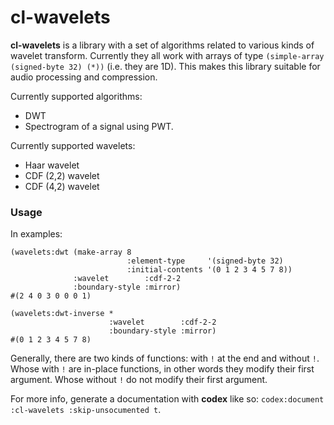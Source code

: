 cl-wavelets
===========

**cl-wavelets** is a library with a set of algorithms related to
various kinds of wavelet transform. Currently they all work with
arrays of type `(simple-array (signed-byte 32) (*))` (i.e. they are
1D). This makes this library suitable for audio processing and
compression.

Currently supported algorithms:
* DWT
* Spectrogram of a signal using PWT.

Currently supported wavelets:
* Haar wavelet
* CDF (2,2) wavelet
* CDF (4,2) wavelet

### Usage

In examples:
~~~~
(wavelets:dwt (make-array 8
                          :element-type     '(signed-byte 32)
                          :initial-contents '(0 1 2 3 4 5 7 8))
              :wavelet        :cdf-2-2
              :boundary-style :mirror)
#(2 4 0 3 0 0 0 1)

(wavelets:dwt-inverse *
                      :wavelet        :cdf-2-2
                      :boundary-style :mirror)
#(0 1 2 3 4 5 7 8)
~~~~

Generally, there are two kinds of functions: with `!` at the end and without
`!`. Whose with `!` are in-place functions, in other words they modify their
first argument. Whose without `!` do not modify their first argument.

For more info, generate a documentation with **codex** like so:
`codex:document :cl-wavelets :skip-unsocumented t`.
